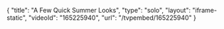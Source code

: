 {
    "title": "A Few Quick Summer Looks",
    "type": "solo",
    "layout": "iframe-static",
    "videoId": "165225940",
    "url": "\/tvpembed\/165225940"
}